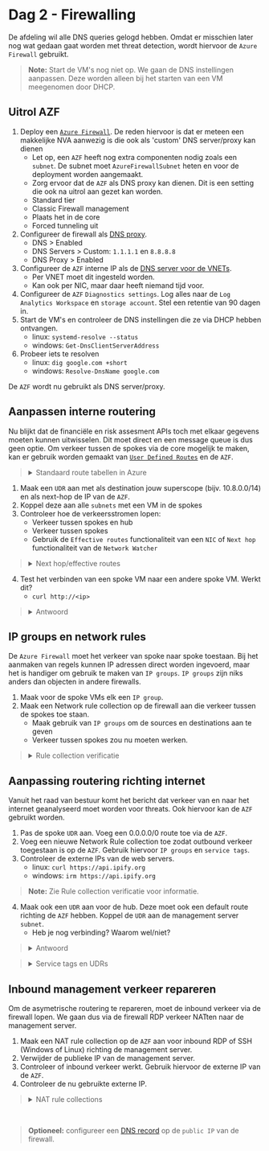 # Dag 2 - Firewalling

De afdeling wil alle DNS queries gelogd hebben. Omdat er misschien later nog wat gedaan gaat worden met threat detection, wordt hiervoor de `Azure Firewall` gebruikt.

> **Note:** Start de VM's nog niet op. We gaan de DNS instellingen aanpassen. Deze worden alleen bij het starten van een VM meegenomen door DHCP.

## Uitrol AZF
1. Deploy een [`Azure Firewall`](https://docs.microsoft.com/en-us/azure/firewall/overview). De reden hiervoor is dat er meteen een makkelijke NVA aanwezig is die ook als 'custom' DNS server/proxy kan dienen
    * Let op, een `AZF` heeft nog extra componenten nodig zoals een `subnet`. De subnet moet `AzureFirewallSubnet` heten en voor de deployment worden aangemaakt.
    * Zorg ervoor dat de `AZF` als DNS proxy kan dienen. Dit is een setting die ook na uitrol aan gezet kan worden.
    * Standard tier
    * Classic Firewall management
    * Plaats het in de core
    * Forced tunneling uit
1. Configureer de firewall als [DNS proxy](https://docs.microsoft.com/en-us/azure/firewall/dns-settings).
    * DNS > Enabled
    * DNS Servers > Custom: `1.1.1.1` en `8.8.8.8`
    * DNS Proxy > Enabled
1. Configureer de `AZF` interne IP als de [DNS server voor de VNETs](https://docs.microsoft.com/en-us/azure/virtual-network/manage-virtual-network#change-dns-servers).
    * Per VNET moet dit ingesteld worden.
    * Kan ook per NIC, maar daar heeft niemand tijd voor.
1. Configureer de `AZF` `Diagnostics settings`. Log alles naar de `Log Analytics Workspace` en `storage account`. Stel een retentie van 90 dagen in.
1. Start de VM's en controleer de DNS instellingen die ze via DHCP hebben ontvangen.
    * linux: `systemd-resolve --status`
    * windows: `Get-DnsClientServerAddress`
1. Probeer iets te resolven
    * linux: `dig google.com +short`
    * windows: `Resolve-DnsName google.com`

De `AZF` wordt nu gebruikt als DNS server/proxy.

## Aanpassen interne routering

Nu blijkt dat de financiële en risk assesment APIs toch met elkaar gegevens moeten kunnen uitwisselen. Dit moet direct en een message queue is dus geen optie. Om verkeer tussen de spokes via de core mogelijk te maken, kan er gebruik worden gemaakt van [`User Defined Routes`](https://docs.microsoft.com/en-us/azure/virtual-network/manage-route-table) en de `AZF`.

> <details>
>    <summary>Standaard route tabellen in Azure</summary>
>
> Azure `virtual networks` hebben [standaard een null route](https://docs.microsoft.com/en-us/azure/virtual-network/virtual-networks-udr-overview#default) staan voor een deel van de RFC1918 prefixes (10.0.0.0/8, 192.168.0.0/16) en de RFC6598 prefix (100.64.0.0/10). Door een `address space` toe te voegen worden specifiekere routes aangemaakt en de route tabel overschreven.
>
> Directe `VNET peers` voegen elkaars `address spaces` toe. Geleerde routes worden echter niet doorgegeven aan andere peers. Dit betekent dat spoke A geen routes leert naar spoke B via het core netwerk.

</details>

1. Maak een `UDR` aan met als destination jouw superscope (bijv. 10.8.0.0/14) en als next-hop de IP van de `AZF`.
1. Koppel deze aan alle `subnets` met een VM in de spokes
1. Controleer hoe de verkeersstromen lopen:
    * Verkeer tussen spokes en hub
    * Verkeer tussen spokes
    * Gebruik de `Effective routes` functionaliteit van een `NIC` of `Next hop` functionaliteit van de `Network Watcher`

> <details>
>    <summary>Next hop/effective routes</summary>
>
> De [`Next hop`](https://docs.microsoft.com/en-us/azure/network-watcher/network-watcher-next-hop-overview) functionaliteit van de `Network Watcher` of de `Effective routes` functionaliteit van een `NIC` geeft informatie over waar verkeer van een VM naartoe gaat. Gebruik dit om verkeersstromen te verifieren.

</details>

4. Test het verbinden van een spoke VM naar een andere spoke VM. Werkt dit?
    * `curl http://<ip>`

> <details>
>    <summary>Antwoord</summary>
>
> Dit werkt nog niet, omdat de AZF niet een router, maar een firewall is. Het verkeer moet dus worden toegestaan.

</details>

## IP groups en network rules

De `Azure Firewall` moet het verkeer van spoke naar spoke toestaan. Bij het aanmaken van regels kunnen IP adressen direct worden ingevoerd, maar het is handiger om gebruik te maken van `IP groups`. `IP groups` zijn niks anders dan objecten in andere firewalls.

1. Maak voor de spoke VMs elk een `IP group`.
1. Maak een Network rule collection op de firewall aan die verkeer tussen de spokes toe staan.
    * Maak gebruik van `IP groups` om de sources en destinations aan te geven
    * Verkeer tussen spokes zou nu moeten werken.

> <details>
>    <summary>Rule collection verificatie</summary>
>
> De `Azure Firewall` heeft geen optie om te controleren of verkeer is toegestaan. Er moet dus in de logs worden gedoken. Als de `diagnostics settings` geconfigureerd zijn met een `Log Analytics Workspace`, kan gebruik worden gemaakt van de [`Logs` functionaliteit](https://docs.microsoft.com/en-us/azure/firewall/firewall-diagnostics#view-and-analyze-the-activity-log) van een `AZF` om toegestane en gedropte verkeer te bekijken.
>
> Ten tijde van schrijven is het bekijken van de logs in de `portal` vervelend. Met de integratie met Azure Sentinel krijgt Azure eindelijk een [single pane of glass](https://docs.microsoft.com/en-us/azure/firewall/firewall-workbook) voor netwerk verkeer. Dit valt echter buiten de lab en is nog in preview.

</details>


## Aanpassing routering richting internet

Vanuit het raad van bestuur komt het bericht dat verkeer van en naar het internet geanalyseerd moet worden voor threats. Ook hiervoor kan de `AZF` gebruikt worden.

1. Pas de spoke `UDR` aan. Voeg een 0.0.0.0/0 route toe via de `AZF`.
1. Voeg een nieuwe Network Rule collection toe zodat outbound verkeer toegestaan is op de `AZF`. Gebruik hiervoor `IP groups` en `service tags`.
1. Controleer de externe IPs van de web servers.
    * linux: `curl https://api.ipify.org`
    * windows: `irm https://api.ipify.org`
> **Note:** Zie Rule collection verificatie voor informatie.
4. Maak ook een `UDR` aan voor de hub. Deze moet ook een default route richting de `AZF` hebben. Koppel de `UDR` aan de management server `subnet`.
    * Heb je nog verbinding? Waarom wel/niet?

> <details>
>    <summary>Antwoord</summary>
>
> Er is sprake van asymetrische routering. Verkeer komt binnen via de [PIP]('' "Public IP"), maar gaat langs de AZF naar buiten. 
>
> De `AZF` doet [automatisch SNAT](https://docs.microsoft.com/en-us/azure/firewall/snat-private-range) voor destination IPs buiten RFC1918.

</details>

> <details>
>    <summary>Service tags en UDRs</summary>
>
> `Service tags` zijn lijsten van IP adressen die een dienst kan gebruiken. De lijst wordt bijgehouden door Microsoft. `Service tags` zijn te gebruiken in `network security groups` en `Azure Firewalls`. 
> 
> `User defined routes` vallen buiten de boot. Dit onhandig, omdat bepaalde Azure diensten specifieke routes nodig hebben voor management verkeer. `Service tags` zijn ten tijden van schrijven wel in preview. Wanneer deze uitkomen, versimpelen deze de `UDR` configuratie.

</details>

## Inbound management verkeer repareren

Om de asymetrische routering te repareren, moet de inbound verkeer via de firewall lopen. We gaan dus via de firewall RDP verkeer NATten naar de management server.

1. Maak een NAT rule collection op de `AZF` aan voor inbound RDP of SSH (Windows of Linux) richting de management server.
1. Verwijder de publieke IP van de management server.
1. Controleer of inbound verkeer werkt. Gebruik hiervoor de externe IP van de `AZF`.
1. Controleer de nu gebruikte externe IP.

> <details>
>    <summary>NAT rule collections</summary>
>
> `NAT rule collections` maken onder water voor elke match een [tijdelijke `network rule` aan](https://docs.microsoft.com/en-us/azure/firewall/rule-processing#nat-rules). Hierdoor is het niet nodig om handmatig `network rules` te genereren.

</details>
<br>

> **Optioneel:** configureer een [DNS record](https://docs.microsoft.com/en-us/azure/virtual-network/public-ip-addresses#dns-hostname-resolution) op de `public IP` van de firewall.
